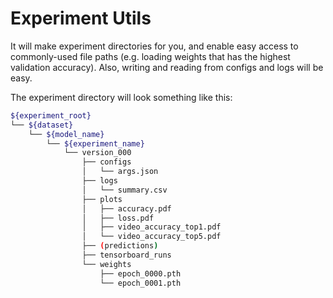 # Experiment Utils

It will make experiment directories for you, and enable easy access to commonly-used file paths (e.g. loading weights that has the highest validation accuracy). Also, writing and reading from configs and logs will be easy.

The experiment directory will look something like this:  

```bash
${experiment_root}
└── ${dataset}
    └── ${model_name}
        └── ${experiment_name}
            └── version_000
                ├── configs
                │   └── args.json
                ├── logs
                │   └── summary.csv
                ├── plots
                │   ├── accuracy.pdf
                │   ├── loss.pdf
                │   ├── video_accuracy_top1.pdf
                │   └── video_accuracy_top5.pdf
                ├── (predictions)
                ├── tensorboard_runs
                └── weights
                    ├── epoch_0000.pth
                    └── epoch_0001.pth
```

